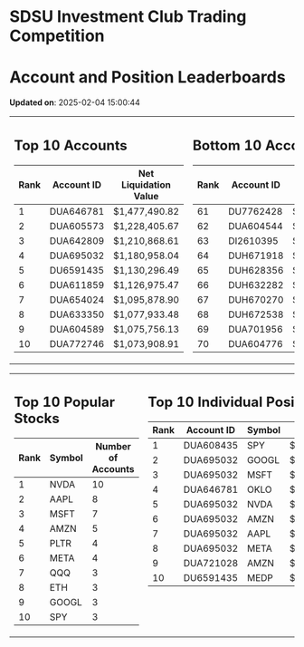 # SDSU Investment Club Trading Competition 
 # Account and Position Leaderboards

**Updated on**: 2025-02-04 15:00:44

<table><tr><td valign="top">

## Top 10 Accounts
| Rank | Account ID | Net Liquidation Value |
|------|------------|-----------------------|
| 1 | DUA646781 | $1,477,490.82 |
| 2 | DUA605573 | $1,228,405.67 |
| 3 | DUA642809 | $1,210,868.61 |
| 4 | DUA695032 | $1,180,958.04 |
| 5 | DU6591435 | $1,130,296.49 |
| 6 | DUA611859 | $1,126,975.47 |
| 7 | DUA654024 | $1,095,878.90 |
| 8 | DUA633350 | $1,077,933.48 |
| 9 | DUA604589 | $1,075,756.13 |
| 10 | DUA772746 | $1,073,908.91 |

</td><td valign="top">

## Bottom 10 Accounts
| Rank | Account ID | Net Liquidation Value |
|------|------------|-----------------------|
| 61 | DU7762428 | $1,004,701.73 |
| 62 | DUA604544 | $1,004,255.84 |
| 63 | DI2610395 | $1,003,518.41 |
| 64 | DUH671918 | $1,003,452.80 |
| 65 | DUH628356 | $1,001,389.84 |
| 66 | DUH632282 | $1,000,000.00 |
| 67 | DUH670270 | $1,000,000.00 |
| 68 | DUH672538 | $1,000,000.00 |
| 69 | DUA701956 | $998,685.46 |
| 70 | DUA604776 | $975,194.42 |

</td></tr></table>

<table><tr><td valign="top">

## Top 10 Popular Stocks
| Rank | Symbol | Number of Accounts |
|------|--------|--------------------|
| 1 | NVDA | 10 |
| 2 | AAPL | 8 |
| 3 | MSFT | 7 |
| 4 | AMZN | 5 |
| 5 | PLTR | 4 |
| 6 | META | 4 |
| 7 | QQQ | 3 |
| 8 | ETH | 3 |
| 9 | GOOGL | 3 |
| 10 | SPY | 3 |

</td><td valign="top">

## Top 10 Individual Positions
| Rank | Account ID | Symbol | Cost | Total Value |
|------|------------|--------|-----------|-------------|
| 1 | DUA608435 | SPY | $171,717.02 | $171,717.02 |
| 2 | DUA695032 | GOOGL | $170,066.26 | $170,066.26 |
| 3 | DUA695032 | MSFT | $150,001.76 | $150,001.76 |
| 4 | DUA646781 | OKLO | $148,757.37 | $148,757.37 |
| 5 | DUA695032 | NVDA | $120,004.38 | $120,004.38 |
| 6 | DUA695032 | AMZN | $120,003.28 | $120,003.28 |
| 7 | DUA695032 | AAPL | $120,002.64 | $120,002.64 |
| 8 | DUA695032 | META | $120,001.07 | $120,001.07 |
| 9 | DUA721028 | AMZN | $104,300.85 | $104,300.85 |
| 10 | DU6591435 | MEDP | $95,831.10 | $95,831.10 |

</td></tr></table>

